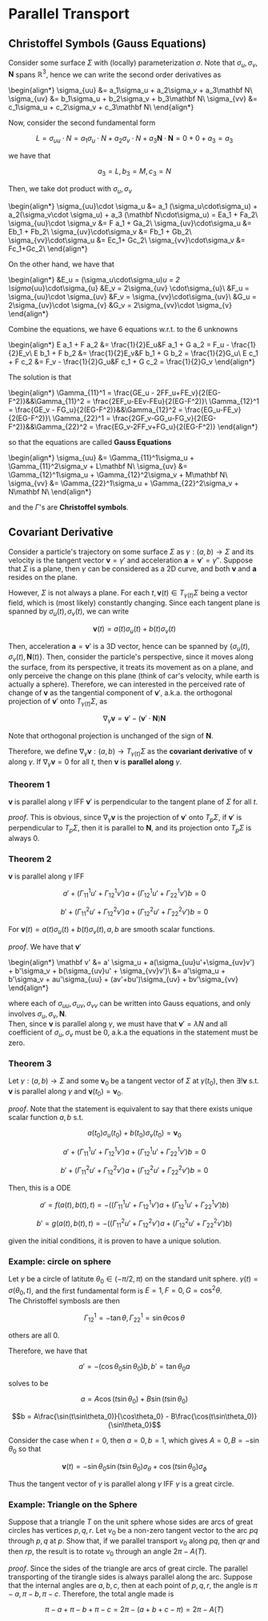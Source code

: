 # Parallel Transport

## Christoffel Symbols (Gauss Equations)

Consider some surface $\Sigma$ with (locally) parameterization $\sigma$. Note that $\sigma_u, \sigma_v, \mathbf N$ spans $\mathbb R^3$, hence we can write the second order derivatives as

\begin{align*}
\sigma_{uu} &= a_1\sigma_u + a_2\sigma_v + a_3\mathbf N\\
\sigma_{uv} &= b_1\sigma_u + b_2\sigma_v + b_3\mathbf N\\
\sigma_{vv} &= c_1\sigma_u + c_2\sigma_v + c_3\mathbf N\\
\end{align*}

Now, consider the second fundamental form

$$L = \sigma_{uu}\cdot N = a_1\sigma_u\cdot N + a_2\sigma_v \cdot N + a_3\mathbf N\cdot \mathbf N = 0 + 0 + a_3  = a_3$$

we have that 

$$a_3 = L, b_3 = M, c_3 = N$$

Then, we take dot product with $\sigma_u, \sigma_v$

\begin{align*}
\sigma_{uu}\cdot \sigma_u &= a_1 (\sigma_u\cdot\sigma_u) + a_2(\sigma_v\cdot \sigma_u) + a_3 (\mathbf N\cdot\sigma_u) = Ea_1 + Fa_2\\
\sigma_{uu}\cdot \sigma_v &= F a_1 + Ga_2\\
\sigma_{uv}\cdot\sigma_u &= Eb_1 + Fb_2\\
\sigma_{uv}\cdot\sigma_v &= Fb_1 + Gb_2\\
\sigma_{vv}\cdot\sigma_u &= Ec_1+ Gc_2\\
\sigma_{vv}\cdot\sigma_v &= Fc_1+Gc_2\\
\end{align*}

On the other hand, we have that 

\begin{align*}
&E_u = (\sigma_u\cdot\sigma_u)_u = 2 \sigma_{uu}\cdot\sigma_{u} &E_v = 2\sigma_{uv} \cdot\sigma_{u}\\
&F_u = \sigma_{uu}\cdot \sigma_{uv} &F_v = \sigma_{vv}\cdot\sigma_{uv}\\
&G_u = 2\sigma_{uv}\cdot \sigma_{v} &G_v = 2\sigma_{vv}\cdot \sigma_{v}
\end{align*}

Combine the equations, we have 6 equations w.r.t. to the 6 unknowns

\begin{align*}
E a_1 + F a_2 &= \frac{1}{2}E_u&F a_1 + G a_2 = F_u - \frac{1}{2}E_v\\
E b_1 + F b_2 &= \frac{1}{2}E_v&F b_1 + G b_2 = \frac{1}{2}G_u\\
E c_1 + F c_2 &= F_v - \frac{1}{2}G_u&F c_1 + G c_2 = \frac{1}{2}G_v
\end{align*}

The solution is that 

\begin{align*}
\Gamma_{11}^1 = \frac{GE_u - 2FF_u+FE_v}{2(EG-F^2)}&&\Gamma_{11}^2 = \frac{2EF_u-EEv-FEu}{2(EG-F^2)}\\
\Gamma_{12}^1 = \frac{GE_v - FG_u}{2(EG-F^2)}&&\Gamma_{12}^2 = \frac{EG_u-FE_v}{2(EG-F^2)}\\
\Gamma_{22}^1 = \frac{2GF_v-GG_u-FG_v}{2(EG-F^2)}&&\Gamma_{22}^2 = \frac{EG_v-2FF_v+FG_u}{2(EG-F^2)}
\end{align*}

so that the equations are called __Gauss Equations__ 

\begin{align*}
\sigma_{uu} &= \Gamma_{11}^1\sigma_u + \Gamma_{11}^2\sigma_v + L\mathbf N\\
\sigma_{uv} &= \Gamma_{12}^1\sigma_u + \Gamma_{12}^2\sigma_v + M\mathbf N\\
\sigma_{vv} &= \Gamma_{22}^1\sigma_u + \Gamma_{22}^2\sigma_v + N\mathbf N\\
\end{align*}

and the $\Gamma$'s are __Christoffel symbols__. 

## Covariant Derivative
Consider a particle's trajectory on some surface $\Sigma$ as $\gamma:(a, b) \rightarrow\Sigma$ and its velocity is the tangent vector $\mathbf v = \gamma'$ and acceleration $\mathbf a = \mathbf v' = \gamma''$. Suppose that $\Sigma$ is a plane, then $\gamma$ can be considered as a 2D curve, and both $\mathbf v$ and $\mathbf a$ resides on the plane. 

However, $\Sigma$ is not always a plane. For each $t, \mathbf v(t) \in T_{\gamma(t)}\Sigma$ being a vector field, which is (most likely) constantly changing. Since each tangent plane is spanned by $\sigma_u(t), \sigma_v(t)$, we can write 

$$\mathbf v(t) = a(t)\sigma_u(t) + b(t)\sigma_v(t)$$

Then, acceleration $\mathbf a= \mathbf v'$ is a 3D vector, hence can be spanned by $\{\sigma_u(t), \sigma_v(t), \mathbf N(t)\}$. Then, consider the particle's perspective, since it moves along the surface, from its perspective, it treats its movement as on a plane, and only perceive the change on this plane (think of car's velocity, while earth is actually a sphere). Therefore, we can interested in the perceived rate of change of $\mathbf v$ as the tangential component of $\mathbf v'$, a.k.a. the orthogonal projection of $\mathbf v'$ onto $T_{\gamma(t)}\Sigma$, as 

$$\nabla_\gamma \mathbf v = \mathbf v' - (\mathbf v' \cdot \mathbf N)\mathbf N$$

Note that orthogonal projection is unchanged of the sign of $\mathbf N$. 

Therefore, we define $\nabla_\gamma \mathbf v: (a,b)\rightarrow T_{\gamma(t)}\Sigma$ as the __covariant derivative__ of $\mathbf v$ along $\gamma$. If $\nabla_\gamma\mathbf v = 0$ for all $t$, then $\mathbf v$ is __parallel along__ $\gamma$. 

### Theorem 1
$\mathbf v$ is parallel along $\gamma$ IFF $\mathbf v'$ is perpendicular to the tangent plane of $\Sigma$ for all $t$. 

_proof_. This is obvious, since $\nabla_\gamma\mathbf v$ is the projection of $\mathbf v'$ onto $T_p\Sigma$, if $\mathbf v'$ is perpendicular to $T_p\Sigma$, then it is parallel to $\mathbf N$, and its projection onto $T_p\Sigma$ is always 0. 

### Theorem 2
$\mathbf v$ is parallel along $\gamma$ IFF 

$$a' + (\Gamma_{11}^1 u' +\Gamma_{12}^1v')a + (\Gamma_{12}^1u' + \Gamma_{22}^1v')b = 0$$

$$b' + (\Gamma_{11}^2 u' + \Gamma_{12}^2v')a + (\Gamma_{12}^2u' + \Gamma_{22}^2v')b = 0$$

For $\mathbf v(t) = a(t)\sigma_u (t) + b(t)\sigma_v(t), a,b$ are smooth scalar functions. 

_proof_. We have that $\mathbf v'$ 

\begin{align*}
\mathbf v' &= a' \sigma_u + a(\sigma_{uu}u'+\sigma_{uv}v') + b'\sigma_v + b(\sigma_{uv}u' + \sigma_{vv}v')\\
&= a'\sigma_u + b'\sigma_v + au'\sigma_{uu} + (av'+bu')\sigma_{uv} + bv'\sigma_{vv}
\end{align*}

where each of $\sigma_{uu}, \sigma_{uv}, \sigma_{vv}$ can be written into Gauss equations, and only involves $\sigma_u, \sigma_v, \mathbf N$.  
Then, since $\mathbf v$ is parallel along $\gamma$, we must have that $\mathbf v' = \lambda N$ and all coefficient of $\sigma_{u}, \sigma_{v}$ must be $0$, a.k.a the equations in the statement must be zero. 

### Theorem 3
Let $\gamma: (a,b)\rightarrow \Sigma$ and some $\mathbf v_0$ be a tangent vector of $\Sigma$ at $\gamma(t_0)$, then $\exists !\mathbf v$ s.t. $\mathbf v$ is parallel along $\gamma$ and $\mathbf v(t_0) = \mathbf v_0$. 

_proof_. Note that the statement is equivalent to say that there exists unique scalar function $a,b$ s.t. 

$$a(t_0)\sigma_u(t_0) + b(t_0) \sigma_v(t_0) = \mathbf v_0$$

$$a' + (\Gamma_{11}^1 u' +\Gamma_{12}^1v')a + (\Gamma_{12}^1u' + \Gamma_{22}^1v')b = 0$$

$$b' + (\Gamma_{11}^2 u' + \Gamma_{12}^2v')a + (\Gamma_{12}^2u' + \Gamma_{22}^2v')b = 0$$

Then, this is a ODE

$$a' = f(a(t), b(t), t) = -((\Gamma_{11}^1 u' +\Gamma_{12}^1v')a + (\Gamma_{12}^1u' + \Gamma_{22}^1v')b)$$

$$b' = g(a(t), b(t), t) = -((\Gamma_{11}^2 u' + \Gamma_{12}^2v')a + (\Gamma_{12}^2u' + \Gamma_{22}^2v')b)$$

given the initial conditions, it is proven to have a unique solution. 

### Example: circle on sphere

Let $\gamma$ be a circle of latitute $\theta_0 \in (-\pi/2, \pi)$ on the standard unit sphere. $\gamma(t) = \sigma(\theta_0, t)$, and the first fundamental form is $E=1, F=0, G=\cos^2\theta$.  
The Christoffel symbosls are then 

$$\Gamma_{12}^1 = -\tan\theta, \Gamma_{22}^1 =\sin\theta\cos\theta$$

others are all 0. 

Therefore, we have that 

$$a' = -(\cos\theta_0\sin\theta_0)b, b' = \tan\theta_0 a$$

solves to be 

$$a = A\cos(t\sin\theta_0) + B\sin(t\sin\theta_0)$$

$$b = A\frac{\sin(t\sin\theta_0)}{\cos\theta_0}  - B\frac{\cos(t\sin\theta_0)}{\sin\theta_0}$$


Consider the case when $t = 0$, then $a = 0, b = 1$, which gives $A = 0, B = -\sin\theta_0$ so that 

$$\mathbf v(t) = -\sin\theta_0 \sin(t\sin\theta_0)\sigma_\theta + \cos(t\sin\theta_0)\sigma_\phi$$

Thus the tangent vector of $\gamma$ is parallel along $\gamma$ IFF $\gamma$ is a great circle. 

### Example: Triangle on the Sphere

Suppose that a triangle $T$ on the unit sphere whose sides are arcs of great circles has vertices $p, q, r$. Let $v_0$ be a non-zero tangent vector to the arc $pq$ through $p, q$ at $p$. Show that, if we parallel transport $v_0$ along $pq$, then $qr$ and then $rp$, the result is to rotate $v_0$ through an angle $2\pi - A(T)$. 

_proof_. Since the sides of the triangle are arcs of great circle. The parallel transporting of the tirangle sides is always parallel along the arc. Suppose that the internal angles are $a,b,c$, then at each point of $p, q, r$, the angle is $\pi -a,\pi-b, \pi-c$. Therefore, the total angle made is 

$$\pi-a+\pi-b+\pi -c = 2\pi - (a+b+c - \pi) = 2\pi - A(T)$$

